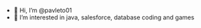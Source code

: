 - 👋 Hi, I’m @pavleto01
- 👀 I’m interested in java, salesforce, database coding and games


<!---
pavleto01/pavleto01 is a ✨ special ✨ repository because its `README.md` (this file) appears on your GitHub profile.
You can click the Preview link to take a look at your changes.
--->
